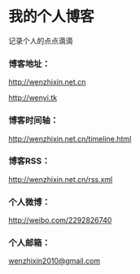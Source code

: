 # 我的个人博客

记录个人的点点滴滴


### 博客地址：

http://wenzhixin.net.cn

http://wenyi.tk


### 博客时间轴：

http://wenzhixin.net.cn/timeline.html


### 博客RSS：

http://wenzhixin.net.cn/rss.xml


### 个人微博：

http://weibo.com/2292826740


### 个人邮箱：

wenzhixin2010@gmail.com
